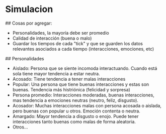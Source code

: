 # Simulacion


## Cosas por agregar:

- Personalidades, la mayoría debe ser promedio
- Calidad de interacción (buena o malo)
- Guardar los tiempos de cada "tick" y que se guarden los datos relevantes asociados a cada tiempo (interacciones, emociones, etc)


## Personalidades

- Aislado: Persona que se siente incomoda interactuando. Cuando está sola tiene mayor tendencia a estar neutra.
- Acosado: Tiene tendencia a tener malas interacciones
- Popular: Una persona que tiene buenas interacciones y estas son buenas. Tendencia más histriónica (felicidad y sorpresa)
- Persona promedio: Interacciones moderadas, buenas interacciones, mas tendencia a emociones neutras (neutro, feliz, disgusto). 
- Acosador: Muchas interacciones malas con persona acosada o aislada, pero buenas con popular u otros. Emoción contenta o neutra. 
- Amargado: Mayor tendencia a disgusto o enojo. Puede tener interacciones tanto buenas como malas de forma aleatoria.
- Otros...

